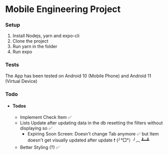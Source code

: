 # Mobile Engineering Project

### Setup

1. Install Nodejs, yarn and expo-cli
2. Clone the project
3. Run yarn in the folder
4. Run expo

### Tests

The App has been tested on Android 10 (Mobile Phone) and Android 11 (Virtual Device)

### Todo

- #### Todos
  - Implement Check Item ✅
  - Lists Update after updating data in the db resetting the filters without displaying so ✅
    - Expiring Soon Screen: Doesn't change Tab anymore ✅ but Item doesn't get visually updated after update ❗ (╯°□°）╯︵ ┻━┻
  - Better Styling (?) ✅
